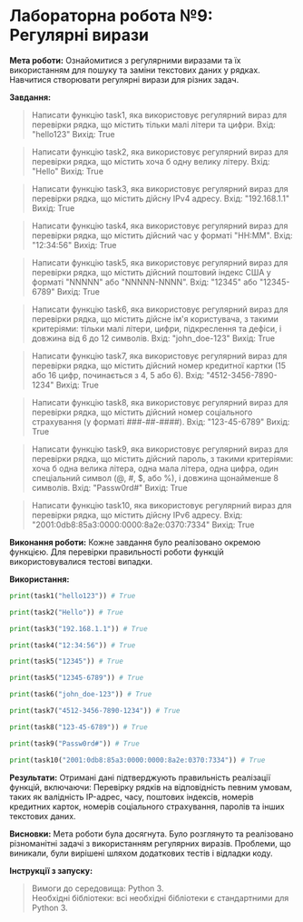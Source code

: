 # Лабораторна робота №9: Регулярні вирази<br>
**Мета роботи:** Ознайомитися з регулярними виразами та їх використанням для пошуку та заміни текстових даних у рядках. Навчитися створювати регулярні вирази для різних задач.

**Завдання:**<br>
> Написати функцію task1, яка використовує регулярний вираз для перевірки рядка, що містить тільки малі літери та цифри. Вхід: "hello123" Вихід: True

> Написати функцію task2, яка використовує регулярний вираз для перевірки рядка, що містить хоча б одну велику літеру. Вхід: "Hello" Вихід: True

> Написати функцію task3, яка використовує регулярний вираз для перевірки рядка, що містить дійсну IPv4 адресу. Вхід: "192.168.1.1" Вихід: True

> Написати функцію task4, яка використовує регулярний вираз для перевірки рядка, що містить дійсний час у форматі "HH:MM". Вхід: "12:34:56" Вихід: True

> Написати функцію task5, яка використовує регулярний вираз для перевірки рядка, що містить дійсний поштовий індекс США у форматі "NNNNN" або "NNNNN-NNNN". Вхід: "12345" або "12345-6789" Вихід: True

> Написати функцію task6, яка використовує регулярний вираз для перевірки рядка, що містить дійсне ім'я користувача, з такими критеріями: тільки малі літери, цифри, підкреслення та дефіси, і довжина від 6 до 12 символів. Вхід: "john_doe-123" Вихід: True

> Написати функцію task7, яка використовує регулярний вираз для перевірки рядка, що містить дійсний номер кредитної картки (15 або 16 цифр, починається з 4, 5 або 6). Вхід: "4512-3456-7890-1234" Вихід: True

> Написати функцію task8, яка використовує регулярний вираз для перевірки рядка, що містить дійсний номер соціального страхування (у форматі ###-##-####). Вхід: "123-45-6789" Вихід: True

> Написати функцію task9, яка використовує регулярний вираз для перевірки рядка, що містить дійсний пароль, з такими критеріями: хоча б одна велика літера, одна мала літера, одна цифра, один спеціальний символ (@, #, $, або %), і 
довжина щонайменше 8 символів. Вхід: "Passw0rd#" Вихід: True

> Написати функцію task10, яка використовує регулярний вираз для перевірки рядка, що містить дійсну IPv6 адресу. Вхід: "2001:0db8:85a3:0000:0000:8a2e:0370:7334" Вихід: True

**Виконання роботи:**
Кожне завдання було реалізовано окремою функцією. Для перевірки правильності роботи функцій використовувалися тестові випадки.

**Використання:**<br>

``` Python
print(task1("hello123")) # True

print(task2("Hello")) # True

print(task3("192.168.1.1")) # True

print(task4("12:34:56")) # True

print(task5("12345")) # True

print(task5("12345-6789")) # True

print(task6("john_doe-123")) # True

print(task7("4512-3456-7890-1234")) # True

print(task8("123-45-6789")) # True

print(task9("Passw0rd#")) # True

print(task10("2001:0db8:85a3:0000:0000:8a2e:0370:7334")) # True

```

**Результати:** Отримані дані підтверджують правильність реалізації функцій, включаючи:
Перевірку рядків на відповідність певним умовам, таких як валідність IP-адрес, часу, поштових індексів, номерів кредитних карток, номерів соціального страхування, паролів та інших текстових даних. 

**Висновки:** Мета роботи була досягнута. Було розглянуто та реалізовано різноманітні задачі з використанням регулярних виразів. Проблеми, що виникали, були вирішені шляхом додаткових тестів і відладки коду.

**Інструкції з запуску:**
> Вимоги до середовища: Python 3.<br>
> Необхідні бібліотеки: всі необхідні бібліотеки є стандартними для Python 3.






